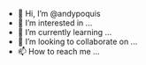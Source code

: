 - 👋 Hi, I’m @andypoquis
- 👀 I’m interested in ...
- 🌱 I’m currently learning ...
- 💞️ I’m looking to collaborate on ...
- 📫 How to reach me ...

<!---
andypoquis/andypoquis is a ✨ special ✨ repository because its `README.md` (this file) appears on your GitHub profile.
You can click the Preview link to take a look at your changes.
--->
